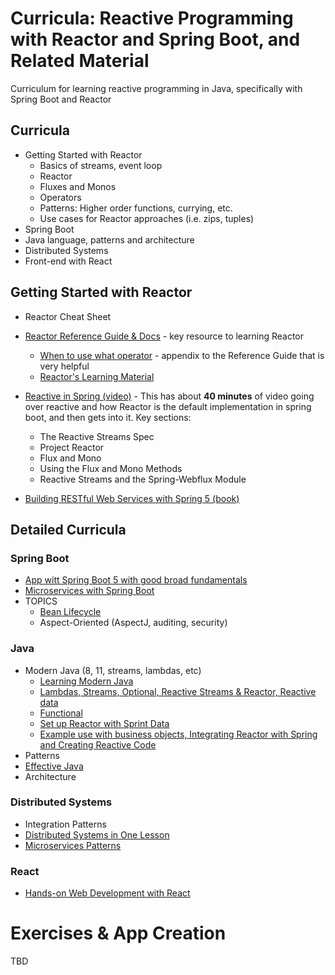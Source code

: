 # Curricula: Reactive Programming with Reactor and Spring Boot, and Related Material

Curriculum for learning reactive programming in Java, specifically with Spring Boot and Reactor

## Curricula

* Getting Started with Reactor
  * Basics of streams, event loop
  * Reactor
  * Fluxes and Monos
  * Operators
  * Patterns: Higher order functions, currying, etc.
  * Use cases for Reactor approaches (i.e. zips, tuples)
* Spring Boot
* Java language, patterns and architecture
* Distributed Systems
* Front-end with React

## Getting Started with Reactor

* Reactor Cheat Sheet

- [Reactor Reference Guide & Docs](https://projectreactor.io/docs/core/release/reference/) - key resource to learning Reactor
  - [When to use what operator](https://projectreactor.io/docs/core/release/reference/index.html#which-operator) - appendix to the Reference Guide that is very helpful
  - [Reactor's Learning Material](https://projectreactor.io/learn)

- [Reactive in Spring (video)](https://learning.oreilly.com/videos/reactive-spring/9781492025733/9781492025733-video317125) - This has about **40 minutes** of video going over reactive and how Reactor is the default implementation in spring boot, and then gets into it. Key sections: 
  - The Reactive Streams Spec
  - Project Reactor
  - Flux and Mono
  - Using the Flux and Mono Methods
  - Reactive Streams and the Spring-Webflux Module

- [Building RESTful Web Services with Spring 5 (book)](https://learning.oreilly.com/library/view/building-restful-web/9781788475891/)

## Detailed Curricula

### Spring Boot

- [App witt Spring Boot 5 with good broad fundamentals](https://learning.oreilly.com/videos/spring-5-0-project/9781787284210/9781787284210-video1_1)
- [Microservices with Spring Boot](https://learning.oreilly.com/videos/building-microservices-with/9780134678658?autoplay=false)
- TOPICS
    - [Bean Lifecycle](https://learning.oreilly.com/videos/spring-5-0-project/9781787284210/9781787284210-video2_1)
    - Aspect-Oriented (AspectJ, auditing, security)

### Java

- Modern Java (8, 11, streams, lambdas, etc)
    - [Learning Modern Java](https://learning.oreilly.com/videos/learning-modern-java/9780134383613?autoplay=false)
    - [Lambdas, Streams, Optional, Reactive Streams & Reactor, Reactive data](https://learning.oreilly.com/videos/reactive-spring/9781492025733/9781492025733-video317119)
    - [Functional](https://learning.oreilly.com/videos/functional-programming-for/9780134778235?autoplay=false)
    - [Set up Reactor with Sprint Data](https://spring.io/blog/2016/11/28/going-reactive-with-spring-data)
    - [Example use with business objects, Integrating Reactor with Spring and Creating Reactive Code](https://learning.oreilly.com/videos/spring-5-0-project/9781787284210/9781787284210-video5_1)
- Patterns
 - [Effective Java](https://learning.oreilly.com/library/view/effective-java-2nd/9780137150021/)
- Architecture

### Distributed Systems

- Integration Patterns
- [Distributed Systems in One Lesson](https://learning.oreilly.com/videos/distributed-systems-in/9781491924914?autoplay=false)
- [Microservices Patterns](https://learning.oreilly.com/library/view/microservices-patterns/9781617294549/)

### React

- [Hands-on Web Development with React](https://learning.oreilly.com/videos/hands-on-web-development/9781789343915?autoplay=false)

# Exercises & App Creation

TBD
